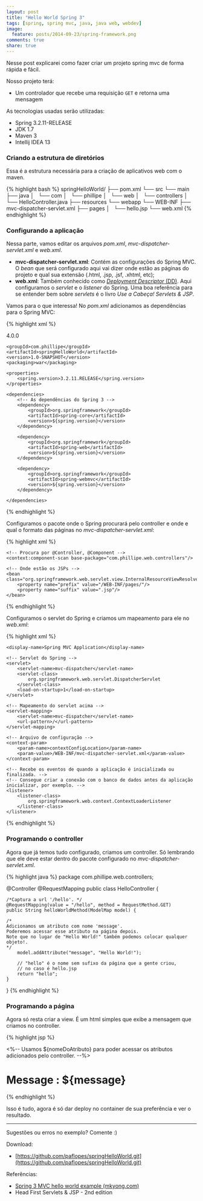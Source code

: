 ```yaml
---
layout: post
title: "Hello World Spring 3"
tags: [spring, spring mvc, java, java web, webdev]
image:
  feature: posts/2014-09-23/spring-framework.png
comments: true
share: true
---
```


Nesse post explicarei como fazer criar um projeto spring mvc de forma rápida e fácil.

Nosso projeto terá:

- Um controlador que recebe uma requisição `GET` e retorna uma mensagem

As tecnologias usadas serão utilizadas:

- Spring 3.2.11-RELEASE
- JDK 1.7
- Maven 3
- Intellij IDEA 13

### Criando a estrutura de diretórios

Essa é a estrutura necessária para a criação de aplicativos web com o maven.

{% highlight bash %}
springHelloWorld/
├── pom.xml
└── src
    └── main
        ├── java
        │   └── com
        │       └── phillipe
        │           └── web
        │               └── controllers
        │                   └── HelloController.java
        ├── resources
        └── webapp
            └── WEB-INF
                ├── mvc-dispatcher-servlet.xml
                ├── pages
                │   └── hello.jsp
                └── web.xml
{% endhighlight %}

### Configurando a aplicação

Nessa parte, vamos editar os arquivos *pom.xml*, *mvc-dispatcher-servlet.xml* e *web.xml*.

- **mvc-dispatcher-servlet.xml**: Contém as configurações do Spring MVC. O *bean* que será configurado aqui vai dizer onde estão as páginas do projeto e qual sua extensão (.html, .jsp, .jsf, .xhtml, etc);
- **web.xml**: Também conhecido como [*Deployment Descriptor* (DD)](https://cloud.google.com/appengine/docs/java/config/webxml). Aqui configuramos o *servlet* e o *listener* do Spring. Uma boa referência para se entender bem sobre *servlets* é o livro *Use a Cabeça! Servlets & JSP*.

Vamos para o que interessa! No *pom.xml* adicionamos as dependências para o Spring MVC:

{% highlight xml %}
<?xml version="1.0" encoding="UTF-8"?>
<project xmlns="http://maven.apache.org/POM/4.0.0"
         xmlns:xsi="http://www.w3.org/2001/XMLSchema-instance"
         xsi:schemaLocation="http://maven.apache.org/POM/4.0.0 http://maven.apache.org/xsd/maven-4.0.0.xsd">
    <modelVersion>4.0.0</modelVersion>

    <groupId>com.phillipe</groupId>
    <artifactId>springHelloWorld</artifactId>
    <version>1.0-SNAPSHOT</version>
    <packaging>war</packaging>

    <properties>
        <spring.version>3.2.11.RELEASE</spring.version>
    </properties>

    <dependencies>
        <!-- As dependências do Spring 3 -->
        <dependency>
            <groupId>org.springframework</groupId>
            <artifactId>spring-core</artifactId>
            <version>${spring.version}</version>
        </dependency>

        <dependency>
            <groupId>org.springframework</groupId>
            <artifactId>spring-web</artifactId>
            <version>${spring.version}</version>
        </dependency>

        <dependency>
            <groupId>org.springframework</groupId>
            <artifactId>spring-webmvc</artifactId>
            <version>${spring.version}</version>
        </dependency>

    </dependencies>
</project>
{% endhighlight %}

Configuramos o pacote onde o Spring procurará pelo controller e onde e qual o formato das páginas no *mvc-dispatcher-servlet.xml*:

{% highlight xml %}
<?xml version="1.0" encoding="UTF-8"?>
<beans xmlns="http://www.springframework.org/schema/beans"
       xmlns:context="http://www.springframework.org/schema/context"
       xmlns:xsi="http://www.w3.org/2001/XMLSchema-instance"
       xsi:schemaLocation="http://www.springframework.org/schema/beans
        http://www.springframework.org/schema/beans/spring-beans-3.0.xsd
        http://www.springframework.org/schema/context
        http://www.springframework.org/schema/context/spring-context-3.0.xsd">

    <!-- Procura por @Controller, @Component -->
    <context:component-scan base-package="com.phillipe.web.controllers"/>

    <!-- Onde estão os JSPs -->
    <bean class="org.springframework.web.servlet.view.InternalResourceViewResolver">
        <property name="prefix" value="/WEB-INF/pages/"/>
        <property name="suffix" value=".jsp"/>
    </bean>
</beans>
{% endhighlight %}

Configuramos o servlet do Spring e criamos um mapeamento para ele no *web.xml*:

{% highlight xml %}
<web-app id="WebApp_ID" version="2.4"
         xmlns="http://java.sun.com/xml/ns/j2ee"
         xmlns:xsi="http://www.w3.org/2001/XMLSchema-instance"
         xsi:schemaLocation="http://java.sun.com/xml/ns/j2ee
    http://java.sun.com/xml/ns/j2ee/web-app_2_4.xsd">

    <display-name>Spring MVC Application</display-name>

    <!-- Servlet do Spring -->
    <servlet>
        <servlet-name>mvc-dispatcher</servlet-name>
        <servlet-class>
            org.springframework.web.servlet.DispatcherServlet
        </servlet-class>
        <load-on-startup>1</load-on-startup>
    </servlet>

    <!-- Mapeamento do servlet acima -->
    <servlet-mapping>
        <servlet-name>mvc-dispatcher</servlet-name>
        <url-pattern>/</url-pattern>
    </servlet-mapping>

    <!-- Arquivo de configuração -->
    <context-param>
        <param-name>contextConfigLocation</param-name>
        <param-value>/WEB-INF/mvc-dispatcher-servlet.xml</param-value>
    </context-param>

    <!-- Recebe os eventos de quando a aplicação é inicializada ou finalizada. -->
    <!-- Consegue criar a conexão com o banco de dados antes da aplicação inicializar, por exemplo. -->
    <listener>
        <listener-class>
            org.springframework.web.context.ContextLoaderListener
        </listener-class>
    </listener>
</web-app>
{% endhighlight %}

### Programando o controller

Agora que já temos tudo configurado, criamos um controller. Só lembrando que ele deve estar dentro do pacote configurado no *mvc-dispatcher-servlet.xml*.

{% highlight java %}
package com.phillipe.web.controllers;

@Controller
@RequestMapping
public class HelloController {

    /*Captura a url '/hello'. */
    @RequestMapping(value = "/hello", method = RequestMethod.GET)
    public String helloWorldMethod(ModelMap model) {
 
    /*
    Adicionamos um atributo com nome 'message'.
    Poderemos acessar esse atributo na página depois.
    Note que no lugar de "Hello World!" também podemos colocar qualquer objeto!.
    */
        model.addAttribute("message", "Hello World!");

        // "hello" é o nome sem sufixo da página que a gente criou,
        // no caso é hello.jsp
        return "hello";
    }
}
{% endhighlight %}

### Programando a página

Agora só resta criar a view. É um html simples que exibe a mensagem que criamos no controller.

{% highlight jsp %}
<html>
<body>
<%-- Usamos ${nomeDoAtributo} para poder acessar 
os atributos adicionados pelo controller. --%>
<h1>Message : ${message}</h1>
</body>
</html>
{% endhighlight %}

Isso é tudo, agora é só dar deploy no container de sua preferência e ver o resultado.

<hr>

Sugestões ou erros no exemplo? Comente :)

Download:

- [https://github.com/paflopes/springHelloWorld.git](https://github.com/paflopes/springHelloWorld.git)

Referências: 

- [Spring 3 MVC hello world example (mkyong.com)](http://www.mkyong.com/spring3/spring-3-mvc-hello-world-example/)
- Head First Servlets & JSP - 2nd edition